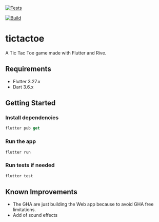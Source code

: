 [![Tests](https://github.com/martinfrouin/tictactoe/actions/workflows/tests.yml/badge.svg)](https://github.com/martinfrouin/tictactoe/actions/workflows/tests.yml)

[![Build](https://github.com/martinfrouin/tictactoe/actions/workflows/build.yml/badge.svg)](https://github.com/martinfrouin/tictactoe/actions/workflows/build.yml)

# tictactoe

A Tic Tac Toe game made with Flutter and Rive.

## Requirements
- Flutter 3.27.x
- Dart 3.6.x

## Getting Started

### Install dependencies
```dart
flutter pub get
```

### Run the app
```dart
flutter run
```

### Run tests if needed
```dart
flutter test
```

## Known Improvements
- The GHA are just building the Web app because to avoid GHA free limitations.
- Add of sound effects
